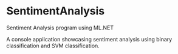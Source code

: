 # SentimentAnalysis
Sentiment Analysis program using ML.NET

A console application showcasing sentiment analysis using binary classification and SVM classification.
